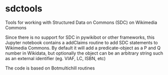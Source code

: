 # sdctools
Tools for working with Structured Data on Commons (SDC) on Wikimedia Commons

Since there is no support for SDC in pywikibot or other frameworks, this Jupyter notebook contains a addClaims
routine to add SDC statements to Wikimedia Commons. By default it will add a predicate-object as a P and Q number 
in Wikidata, but optionally the object can be an arbitrary string such as an external identifier (eg. VIAF, LC, ISBN, etc)

The code is based on Botmultichill routines
